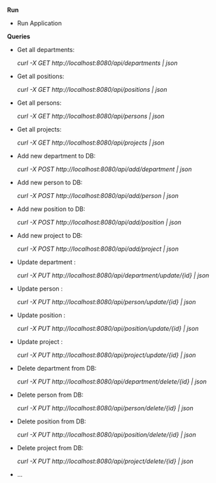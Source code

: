 **Run**
* Run Application

**Queries**

* Get all departments:

    _curl -X GET http://localhost:8080/api/departments | json_
    
* Get all positions:

    _curl -X GET http://localhost:8080/api/positions | json_    

* Get all persons:

    _curl -X GET http://localhost:8080/api/persons | json_
    
* Get all projects:

    _curl -X GET http://localhost:8080/api/projects | json_
    
* Add new department to DB:

    _curl -X POST http://localhost:8080/api/add/department | json_
* Add new person to DB:
    
    _curl -X POST http://localhost:8080/api/add/person | json_
* Add new position to DB:

    _curl -X POST http://localhost:8080/api/add/position | json_
* Add new project to DB:
    
    _curl -X POST http://localhost:8080/api/add/project | json_  
* Update department :

    _curl -X PUT http://localhost:8080/api/department/update/{id} | json_
* Update person :
    
    _curl -X PUT http://localhost:8080/api/person/update/{id} | json_
* Update position :

    _curl -X PUT http://localhost:8080/api/position/update/{id} | json_
* Update project :
    
    _curl -X PUT http://localhost:8080/api/project/update/{id} | json_
* Delete department from DB:

    _curl -X PUT http://localhost:8080/api/department/delete/{id} | json_
* Delete person from DB:
    
    _curl -X PUT http://localhost:8080/api/person/delete/{id} | json_
* Delete position from DB:

    _curl -X PUT http://localhost:8080/api/position/delete/{id} | json_
* Delete project from DB:
    
    _curl -X PUT http://localhost:8080/api/project/delete/{id} | json_      
* ...   
    